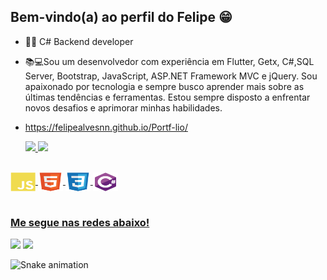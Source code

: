 ## Bem-vindo(a) ao perfil do Felipe 😁
* 👨‍💻 C# Backend developer 
* 📚💻Sou um desenvolvedor  com experiência em Flutter, Getx, C#,SQL Server, Bootstrap, JavaScript, ASP.NET Framework MVC e jQuery. Sou apaixonado por tecnologia e sempre busco aprender mais sobre as últimas tendências e ferramentas. Estou sempre disposto a enfrentar novos desafios e aprimorar minhas habilidades.
* https://felipealvesnn.github.io/Portf-lio/
  
  <div>
  <a href="https://github.com/Felipealvesnn">
  <img height="180em" src="https://github-readme-stats.vercel.app/api?username=Felipealvesnn&show_icons=true&theme=tokyonight&include_all_commits=true&count_private=true"/>
  <img height="180em" src="https://github-readme-stats.vercel.app/api/top-langs/?username=Felipealvesnn&hide=scss,less&layout=compact&langs_count=6&theme=tokyonight"/>
</div>
  
<div style="display: inline_block"><br>
  <img align="center" alt="Js" height="30" width="40" src="https://raw.githubusercontent.com/devicons/devicon/master/icons/javascript/javascript-plain.svg">
  <img align="center" alt="HTML" height="30" width="40" src="https://raw.githubusercontent.com/devicons/devicon/master/icons/html5/html5-original.svg">
  <img align="center" alt="CSS" height="30" width="40" src="https://raw.githubusercontent.com/devicons/devicon/master/icons/css3/css3-original.svg">
  <img align="center" alt="C#" height="30" width="40" src="https://raw.githubusercontent.com/devicons/devicon/master/icons/csharp/csharp-original.svg">
</div>
 
 <br>
 
  ###  Me segue  nas redes abaixo!
 
<div> 
 
  <a href = "mailto:felipe.alvesnn@gmail.com"><img src="https://img.shields.io/badge/-Gmail-%23333?style=for-the-badge&logo=gmail&logoColor=white" target="_blank"></a>
  <a href="https://www.linkedin.com/in/felipealvesnn/" target="_blank"><img src="https://img.shields.io/badge/-LinkedIn-%230077B5?style=for-the-badge&logo=linkedin&logoColor=white" target="_blank"></a> 
 
  ![Snake animation](https://github.com/Felipealvesnn/Felipealvesnn/blob/output/github-contribution-grid-snake.svg)

</div>
